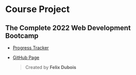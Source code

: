 # Course Project

## The Complete 2022 Web Development Bootcamp

- [Progress Tracker](https://github.com/Felix-Db1/web-dev)

- [GitHub Page](https://felix-db1.github.io/)
  > Created by **Felix Dubois**
